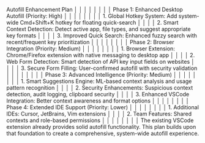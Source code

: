  Autofill Enhancement Plan                                                                                                                                                                                        │ │
│ │                                                                                                                                                                                                                  │ │
│ │ Phase 1: Enhanced Desktop Autofill (Priority: High)                                                                                                                                                              │ │
│ │                                                                                                                                                                                                                  │ │
│ │ 1. Global Hotkey System: Add system-wide Cmd+Shift+K hotkey for floating quick-search                                                                                                                            │ │
│ │ 2. Smart Context Detection: Detect active app, file types, and suggest appropriate key formats                                                                                                                   │ │
│ │ 3. Improved Quick Search: Enhanced fuzzy search with recent/frequent key prioritization                                                                                                                          │ │
│ │                                                                                                                                                                                                                  │ │
│ │ Phase 2: Browser Integration (Priority: Medium)                                                                                                                                                                  │ │
│ │                                                                                                                                                                                                                  │ │
│ │ 1. Browser Extension: Chrome/Firefox extension with native messaging to desktop app                                                                                                                              │ │
│ │ 2. Web Form Detection: Smart detection of API key input fields on websites                                                                                                                                       │ │
│ │ 3. Secure Form Filling: User-confirmed autofill with security validation                                                                                                                                         │ │
│ │                                                                                                                                                                                                                  │ │
│ │ Phase 3: Advanced Intelligence (Priority: Medium)                                                                                                                                                                │ │
│ │                                                                                                                                                                                                                  │ │
│ │ 1. Smart Suggestions Engine: ML-based context analysis and usage pattern recognition                                                                                                                             │ │
│ │ 2. Security Enhancements: Suspicious context detection, audit logging, clipboard security                                                                                                                        │ │
│ │ 3. Enhanced VSCode Integration: Better context awareness and format options                                                                                                                                      │ │
│ │                                                                                                                                                                                                                  │ │
│ │ Phase 4: Extended IDE Support (Priority: Lower)                                                                                                                                                                  │ │
│ │                                                                                                                                                                                                                  │ │
│ │ 1. Additional IDEs: Cursor, JetBrains, Vim extensions                                                                                                                                                            │ │
│ │ 2. Team Features: Shared contexts and role-based permissions                                                                                                                                                     │ │
│ │                                                                                                                                                                                                                  │ │
│ │ The existing VSCode extension already provides solid autofill functionality. This plan builds upon that foundation to create a comprehensive, system-wide autofill experience. 